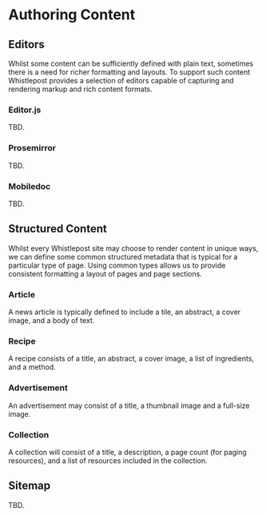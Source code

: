 # Authoring Content

## Editors

Whilst some content can be sufficiently defined with plain text, sometimes there is a need
for richer formatting and layouts. To support such content Whistlepost provides a selection
of editors capable of capturing and rendering markup and rich content formats.

### Editor.js

TBD.

### Prosemirror

TBD.

### Mobiledoc

TBD.

## Structured Content

Whilst every Whistlepost site may choose to render content in unique ways, we can define
some common structured metadata that is typical for a particular type of page. Using common
types allows us to provide consistent formatting a layout of pages and page sections.

### Article

A news article is typically defined to include a tile, an abstract, a cover image, and a body of text.

### Recipe

A recipe consists of a title, an abstract, a cover image, a list of ingredients, and a method.

### Advertisement

An advertisement may consist of a title, a thumbnail image and a full-size image.

### Collection

A collection will consist of a title, a description, a page count (for paging resources), and a list of resources
included in the collection.

## Sitemap

TBD.
